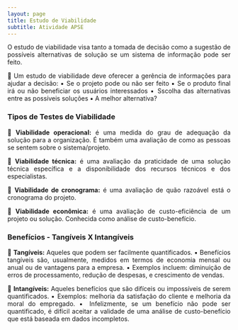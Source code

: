 ```yaml
---
layout: page
title: Estudo de Viabilidade
subtitle: Atividade APSE
---
```

<div style="text-align: justify">
  
O estudo de viabilidade visa tanto a tomada de decisão como a sugestão de possíveis alternativas de solução se um sistema de informação pode ser feito.

 Um estudo de viabilidade deve oferecer a gerência de informações para ajudar a decisão:
 ▪ Se o projeto pode ou não ser feito
 ▪ Se o produto final irá ou não beneficiar os usuários interessados
 ▪ Sscolha das alternativas entre as possíveis soluções
 ▪ A melhor alternativa?

### Tipos de Testes de Viabilidade

 **Viabilidade operacional:** é uma medida do grau de adequação da solução para a organização. É também uma avaliação de como as pessoas se sentem sobre o sistema/projeto.

 **Viabilidade técnica:** é uma avaliação da praticidade de uma solução técnica específica e a disponibilidade dos recursos técnicos e dos especialistas.

 **Viabilidade de cronograma:** é uma avaliação de quão razoável
está o cronograma do projeto.

 **Viabilidade econômica:** é uma avaliação de custo-eficiência de um projeto ou solução. Conhecida como análise de custo-benefício.

### Benefícios - Tangíveis X Intangíveis

 **Tangíveis:** Aqueles que podem ser facilmente quantificados.
  ▪ Benefícios tangíveis são, usualmente, medidos em termos de economia mensal ou anual ou de vantagens para a empresa.
  ▪ Exemplos incluem: diminuição de erros de processamento, redução de despesas, e crescimento de vendas.

 **Intangíveis:** Aqueles benefícios que são difíceis ou impossíveis de serem quantificados.
  ▪ Exemplos: melhoria da satisfação do cliente e melhoria da moral do empregado.
  ▪ Infelizmente, se um benefício não pode ser quantificado, é difícil aceitar a validade de uma análise de custo-benefício que está baseada em dados incompletos.




</div>
